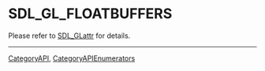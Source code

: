 # SDL_GL_FLOATBUFFERS

Please refer to [SDL_GLattr](SDL_GLattr) for details.

----
[CategoryAPI](CategoryAPI), [CategoryAPIEnumerators](CategoryAPIEnumerators)

